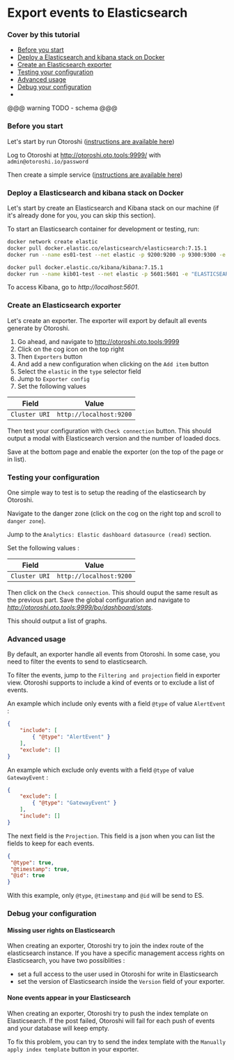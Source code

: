 # Export events to Elasticsearch

### Cover by this tutorial
- [Before you start](#before-you-start)
- [Deploy a Elasticsearch and kibana stack on Docker](#deploy-a-elasticsearch-and-kibana-stack-on-docker)
- [Create an Elasticsearch exporter](#create-an-elasticsearch-exporter)
- [Testing your configuration](#testing-your-configuration)
- [Advanced usage](#advanced-usage)
- [Debug your configuration](#debug-your-configuration)
- 

@@@ warning
TODO - schema
@@@

### Before you start

Let's start by run Otoroshi ([instructions are available here](./secure-with-apikey.md#download-otoroshi))

Log to Otoroshi at http://otoroshi.oto.tools:9999/ with `admin@otoroshi.io/password`

Then create a simple service ([instructions are available here](./secure-with-apikey.md#about-the-downstream-example-service))

### Deploy a Elasticsearch and kibana stack on Docker

Let's start by create an Elasticsearch and Kibana stack on our machine (if it's already done for you, you can skip this section).

To start an Elasticsearch container for development or testing, run:

```sh
docker network create elastic
docker pull docker.elastic.co/elasticsearch/elasticsearch:7.15.1
docker run --name es01-test --net elastic -p 9200:9200 -p 9300:9300 -e "discovery.type=single-node" docker.elastic.co/elasticsearch/elasticsearch:7.15.1
```

```sh
docker pull docker.elastic.co/kibana/kibana:7.15.1
docker run --name kib01-test --net elastic -p 5601:5601 -e "ELASTICSEARCH_HOSTS=http://es01-test:9200" docker.elastic.co/kibana/kibana:7.15.1
```

To access Kibana, go to *http://localhost:5601*.

### Create an Elasticsearch exporter

Let's create an exporter. The exporter will export by default all events generate by Otoroshi.

1. Go ahead, and navigate to http://otoroshi.oto.tools:9999
2. Click on the cog icon on the top right
3. Then `Exporters` button
4. And add a new configuration when clicking on the `Add item` button
5. Select the `elastic` in the `type` selector field
6. Jump to `Exporter config`
7. Set the following values

| Field         | Value                   |
| ------------- | ----------------------- |
| `Cluster URI` | `http://localhost:9200` |

Then test your configuration with `Check connection` button. This should output a modal with Elasticsearch version and the number of loaded docs.

Save at the bottom page and enable the exporter (on the top of the page or in list).

### Testing your configuration

One simple way to test is to setup the reading of the elasticsearch by Otoroshi.

Navigate to the danger zone (click on the cog on the right top and scroll to `danger zone`).

Jump to the `Analytics: Elastic dashboard datasource (read)` section.

Set the following values : 

| Field         | Value                   |
| ------------- | ----------------------- |
| `Cluster URI` | `http://localhost:9200` |

Then click on the `Check connection`. This should ouput the same result as the previous part. Save the global configuration and navigate to *http://otoroshi.oto.tools:9999/bo/dashboard/stats*.

This should output a list of graphs.

### Advanced usage

By default, an exporter handle all events from Otoroshi. In some case, you need to filter the events to send to elasticsearch.

To filter the events, jump to the `Filtering and projection` field in exporter view. Otoroshi supports to include a kind of events or to exclude a list of events. 

An example which include only events with a field `@type` of value `AlertEvent` :
```json
{
    "include": [
        { "@type": "AlertEvent" }
    ],
    "exclude": []
}
```
An example which exclude only events with a field `@type` of value `GatewayEvent` :
```json
{
    "exclude": [
        { "@type": "GatewayEvent" }
    ],
    "include": []
}
```

The next field is the `Projection`. This field is a json when you can list the fields to keep for each events.

```json
{
 "@type": true,
 "@timestamp": true,
 "@id": true
}
```
With this example, only `@type`, `@timestamp` and `@id` will be send to ES.

### Debug your configuration

#### Missing user rights on Elasticsearch

When creating an exporter, Otoroshi try to join the index route of the elasticsearch instance. If you have a specific management access rights on Elasticsearch, you have two possiblities :

- set a full access to the user used in Otoroshi for write in Elasticsearch
- set the version of Elasticsearch inside the `Version` field of your exporter.

#### None events appear in your Elasticsearch

When creating an exporter, Otoroshi try to push the index template on Elasticsearch. If the post failed, Otoroshi will fail for each push of events and your database will keep empty. 

To fix this problem, you can try to send the index template with the `Manually apply index template` button in your exporter.